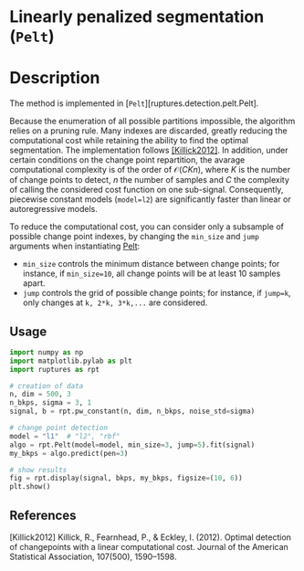 # Linearly penalized segmentation (`Pelt`)

# Description

The method is implemented in [`Pelt`][ruptures.detection.pelt.Pelt].

Because the enumeration of all possible partitions impossible, the algorithm relies on a pruning rule.
Many indexes are discarded, greatly reducing the computational cost while retaining the
ability to find the optimal segmentation.
The implementation follows [[Killick2012]](#Killick2012).
In addition, under certain conditions on the change point repartition, the avarage computational complexity is of the order of $\mathcal{O}(CKn)$, where $K$ is the number of change points to detect, $n$ the number of samples and $C$ the complexity of calling the considered cost function on one sub-signal.
Consequently, piecewise constant models (`model=l2`) are significantly faster than linear or autoregressive models.

To reduce the computational cost, you can consider only a subsample of possible change point indexes, by changing the `min_size` and `jump` arguments when instantiating [Pelt](#ruptures.detection.Pelt):

- `min_size` controls the minimum distance between change points; for instance, if `min_size=10`, all change points will be at least 10 samples apart.
- `jump` controls the grid of possible change points; for instance, if `jump=k`, only changes at `k, 2*k, 3*k,...` are considered.


## Usage

```python
import numpy as np
import matplotlib.pylab as plt
import ruptures as rpt

# creation of data
n, dim = 500, 3
n_bkps, sigma = 3, 1
signal, b = rpt.pw_constant(n, dim, n_bkps, noise_std=sigma)

# change point detection
model = "l1"  # "l2", "rbf"
algo = rpt.Pelt(model=model, min_size=3, jump=5).fit(signal)
my_bkps = algo.predict(pen=3)

# show results
fig = rpt.display(signal, bkps, my_bkps, figsize=(10, 6))
plt.show()
```

## References

<a id="Killick2012">[Killick2012]</a>
Killick, R., Fearnhead, P., & Eckley, I. (2012). Optimal detection of changepoints with a linear computational cost. Journal of the American Statistical Association, 107(500), 1590–1598.
